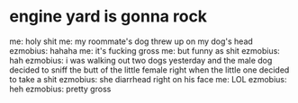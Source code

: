 <!--
id: 221287
link: http://tumblr.atmos.org/post/221287/engine-yard-is-gonna-rock
slug: engine-yard-is-gonna-rock
date: Mon Mar 19 2007 11:24:27 GMT-0700 (PDT)
publish: 2007-03-019
tags: 
title: engine yard is gonna rock
-->


engine yard is gonna rock
=========================

me: holy shit me: my roommate's dog threw up on my dog's head ezmobius:
hahaha me: it's fucking gross me: but funny as shit ezmobius: hah
ezmobius: i was walking out two dogs yesterday and the male dog decided
to sniff the butt of the little female right when the little one decided
to take a shit ezmobius: she diarrhead right on his face me: LOL
ezmobius: heh ezmobius: pretty gross

